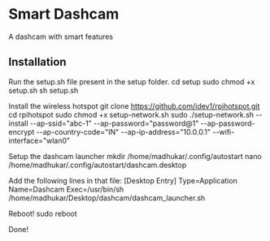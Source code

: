 # Smart Dashcam
A dashcam with smart features


## Installation
Run the setup.sh file present in the setup folder.
cd setup
sudo chmod +x setup.sh
sh setup.sh

Install the wireless hotspot
git clone https://github.com/idev1/rpihotspot.git
cd rpihotspot
sudo chmod +x setup-network.sh 
sudo ./setup-network.sh --install --ap-ssid="abc-1" --ap-password="password@1" --ap-password-encrypt 
--ap-country-code="IN" --ap-ip-address="10.0.0.1" --wifi-interface="wlan0"

Setup the dashcam launcher
mkdir /home/madhukar/.config/autostart
nano /home/madhukar/.config/autostart/dashcam.desktop

Add the following lines in that file:
[Desktop Entry]
Type=Application
Name=Dashcam
Exec=/usr/bin/sh /home/madhukar/Desktop/dashcam/dashcam_launcher.sh

Reboot!
sudo reboot

Done!

